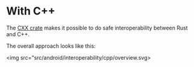 # With C++

The [CXX crate][1] makes it possible to do safe interoperability between Rust
and C++.

The overall approach looks like this:

<img src="src/android/interoperability/cpp/overview.svg>

[1]: https://cxx.rs/
